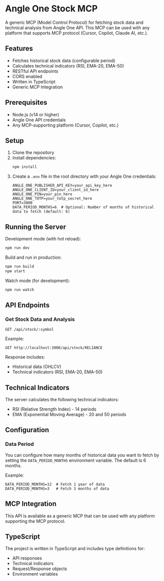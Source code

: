 # Angle One Stock MCP

A generic MCP (Model Control Protocol) for fetching stock data and technical analysis from Angle One API. This MCP can be used with any platform that supports MCP protocol (Cursor, Copilot, Claude AI, etc.).

## Features

- Fetches historical stock data (configurable period)
- Calculates technical indicators (RSI, EMA-20, EMA-50)
- RESTful API endpoints
- CORS enabled
- Written in TypeScript
- Generic MCP Integration

## Prerequisites

- Node.js (v14 or higher)
- Angle One API credentials
- Any MCP-supporting platform (Cursor, Copilot, etc.)

## Setup

1. Clone the repository
2. Install dependencies:
   ```bash
   npm install
   ```
3. Create a `.env` file in the root directory with your Angle One credentials:
   ```
   ANGLE_ONE_PUBLISHER_API_KEY=your_api_key_here
   ANGLE_ONE_CLIENT_ID=your_client_id_here
   ANGLE_ONE_PIN=your_pin_here
   ANGLE_ONE_TOTP=your_totp_secret_here
   PORT=3000
   DATA_PERIOD_MONTHS=6  # Optional: Number of months of historical data to fetch (default: 6)
   ```

## Running the Server

Development mode (with hot reload):
```bash
npm run dev
```

Build and run in production:
```bash
npm run build
npm start
```

Watch mode (for development):
```bash
npm run watch
```

## API Endpoints

### Get Stock Data and Analysis
```
GET /api/stock/:symbol
```

Example:
```
GET http://localhost:3000/api/stock/RELIANCE
```

Response includes:
- Historical data (OHLCV)
- Technical indicators (RSI, EMA-20, EMA-50)

## Technical Indicators

The server calculates the following technical indicators:
- RSI (Relative Strength Index) - 14 periods
- EMA (Exponential Moving Average) - 20 and 50 periods

## Configuration

### Data Period
You can configure how many months of historical data you want to fetch by setting the `DATA_PERIOD_MONTHS` environment variable. The default is 6 months.

Example:
```
DATA_PERIOD_MONTHS=12  # Fetch 1 year of data
DATA_PERIOD_MONTHS=3   # Fetch 3 months of data
```

## MCP Integration

This API is available as a generic MCP that can be used with any platform supporting the MCP protocol.

## TypeScript

The project is written in TypeScript and includes type definitions for:
- API responses
- Technical indicators
- Request/Response objects
- Environment variables 